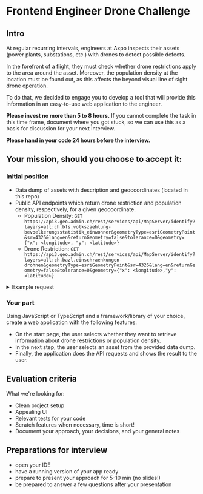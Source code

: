 # Frontend Engineer Drone Challenge

## Intro

At regular recurring intervals, engineers at Axpo inspects their assets (power plants, substations, etc.) with drones to detect possible defects.

In the forefront of a flight, they must check whether drone restrictions apply to the area around the asset. Moreover, the population density at the location must be found out, as this affects the beyond visual line of sight drone operation.

To do that, we decided to engage you to develop a tool that will provide this information in an easy-to-use web application to the engineer.

**Please invest no more than 5 to 8 hours.** If you cannot complete the task in this time frame, document where you got stuck, so we can use this as a basis for discussion for your next interview.

**Please hand in your code 24 hours before the interview.**

## Your mission, should you choose to accept it:

### Initial position

- Data dump of assets with description and geocoordinates (located in this repo)
- Public API endpoints which return drone restriction and population density, respectively, for a given geocoordinate.
  - Population Density: `GET https://api3.geo.admin.ch/rest/services/api/MapServer/identify?layers=all:ch.bfs.volkszaehlung-bevoelkerungsstatistik_einwohner&geometryType=esriGeometryPoint&sr=4326&lang=en&returnGeometry=false&tolerance=0&geometry={"x": <longitude>, "y": <latitude>}`
  - Drone Restriction: `GET https://api3.geo.admin.ch/rest/services/api/MapServer/identify?layers=all:ch.bazl.einschraenkungen-drohnen&geometryType=esriGeometryPoint&sr=4326&lang=en&returnGeometry=false&tolerance=0&geometry={"x": <longitude>,"y": <latitude>}`

<details>
  <summary>Example request</summary>

### Request

```
GET https://api3.geo.admin.ch/rest/services/api/MapServer/identify?layers=all:ch.bazl.einschraenkungen-drohnen&geometryType=esriGeometryPoint&sr=4326&lang=en&returnGeometry=false&tolerance=0&geometry={"x": 8.56383,"y": 47.45539}
```

### Response

```
{
	"results": [{
		"layerBodId": "ch.bazl.einschraenkungen-drohnen",
		"layerName": "Restrictions for drones",
		"featureId": 112667,
		"id": 112667,
		"attributes": {
			"zone_name_de": "LSZH Z\u00fcrich",
			"zone_name_fr": "LSZH Z\u00fcrich",
			"zone_name_it": "LSZH Z\u00fcrich",
			"zone_name_en": "LSZH Z\u00fcrich",
			"zone_restriction_id": "REQ_AUTHORISATION.MTOM_FROM",
			"zone_reason_id": "AIR_TRAFFIC",
			"zone_restriction_de": "Der Betrieb von unbemannten Luftfahrzeugen mit einem Gewicht von mehr als 250 g ist verboten.",
			"zone_restriction_fr": "L'exploitation d'a\u00e9ronefs sans occupants d'un poids sup\u00e9rieur \u00e0 250 g est interdite.",
			"zone_restriction_it": "L'esercizio di aeromobili senza occupanti di peso superiore a 250 g \u00e8 vietato.",
			"zone_restriction_en": "The operation of unmanned aircraft weighing more than 250 g is prohibited.",
			"zone_message_de": "Ausnahmebewilligungen k\u00f6nnen bei der zust\u00e4ndigen Stelle beantragt werden.",
			"zone_message_fr": "Des autorisations exceptionnelles peuvent \u00eatre demand\u00e9es \u00e0 l'autorit\u00e9 comp\u00e9tente.",
			"zone_message_it": "I permessi d'esenzione possono essere richieste all'autorit\u00e0 competente.",
			"zone_message_en": "Exemption permits may be applied for at the competent authority.",
			"auth_url_de": ["https://www.skyguide.ch/de/dienstleistungen/spezialfluge"],
			"auth_url_fr": ["https://www.skyguide.ch/fr/services/vols-speciaux"],
			"auth_url_it": ["https://www.skyguide.ch/fr/services/vols-speciaux"],
			"auth_url_en": ["https://www.skyguide.ch/services/special-flights"],
			"auth_name_de": ["Flughafen Z\u00fcrich AG / Skyguide"],
			"auth_name_fr": ["Flughafen Z\u00fcrich AG / Skyguide"],
			"auth_name_it": ["Flughafen Z\u00fcrich AG / Skyguide"],
			"auth_name_en": ["Flughafen Z\u00fcrich AG / Skyguide"],
			"auth_contact": [],
			"auth_service_de": ["Skyguide Special Flight Office"],
			"auth_service_fr": ["Skyguide Special Flight Office"],
			"auth_service_it": ["Skyguide Special Flight Office"],
			"auth_service_en": ["Skyguide Special Flight Office"],
			"auth_email": ["drones@zurich-airport.com"],
			"auth_phone": ["0041438162211"],
			"auth_intervalbefore": ["P10DT00H"],
			"air_vol_lower_vref": "AGL",
			"air_vol_lower_limit": null,
			"air_vol_upper_vref": "AGL",
			"air_vol_upper_limit": null,
			"time_permanent": "Yes",
			"time_start": null,
			"time_end": null,
			"period_day": null,
			"period_start": null,
			"period_end": null,
			"label": 112667
		}
	}, {
		"layerBodId": "ch.bazl.einschraenkungen-drohnen",
		"layerName": "Restrictions for drones",
		"featureId": 112752,
		"id": 112752,
		"attributes": {
			"zone_name_de": "LSZH Z\u00fcrich (Flugplatzperimeter)",
			"zone_name_fr": "LSZH Z\u00fcrich (P\u00e9rim\u00e8tre d'a\u00e9rodrome)",
			"zone_name_it": "LSZH Z\u00fcrich (Perimetro dell'aerodromo)",
			"zone_name_en": "LSZH Z\u00fcrich (Airport perimeter)",
			"zone_restriction_id": "REQ_AUTHORISATION.MTOM_ALL",
			"zone_reason_id": "AIR_TRAFFIC",
			"zone_restriction_de": "Der Betrieb von unbemannten Luftfahrzeugen ist verboten.",
			"zone_restriction_fr": "L'exploitation d'a\u00e9ronefs sans occupants est interdite.",
			"zone_restriction_it": "L'esercizio di aeromobili senza occupanti \u00e8 vietato.",
			"zone_restriction_en": "The operation of unmanned aircraft is prohibited.",
			"zone_message_de": "Ausnahmebewilligungen k\u00f6nnen bei der zust\u00e4ndigen Stelle beantragt werden.",
			"zone_message_fr": "Des autorisations exceptionnelles peuvent \u00eatre demand\u00e9es \u00e0 l'autorit\u00e9 comp\u00e9tente.",
			"zone_message_it": "I permessi d'esenzione possono essere richieste all'autorit\u00e0 competente.",
			"zone_message_en": "Exemption permits may be applied for at the competent authority.",
			"auth_url_de": ["https://www.skyguide.ch/de/dienstleistungen/spezialfluge"],
			"auth_url_fr": ["https://www.skyguide.ch/fr/services/vols-speciaux"],
			"auth_url_it": ["https://www.skyguide.ch/fr/services/vols-speciaux"],
			"auth_url_en": ["https://www.skyguide.ch/services/special-flights"],
			"auth_name_de": ["Flughafen Z\u00fcrich AG / Skyguide"],
			"auth_name_fr": ["Flughafen Z\u00fcrich AG / Skyguide"],
			"auth_name_it": ["Flughafen Z\u00fcrich AG / Skyguide"],
			"auth_name_en": ["Flughafen Z\u00fcrich AG / Skyguide"],
			"auth_contact": [],
			"auth_service_de": ["Skyguide Special Flight Office"],
			"auth_service_fr": ["Skyguide Special Flight Office"],
			"auth_service_it": ["Skyguide Special Flight Office"],
			"auth_service_en": ["Skyguide Special Flight Office"],
			"auth_email": ["drones@zurich-airport.com"],
			"auth_phone": ["0041438162211"],
			"auth_intervalbefore": ["P10DT00H"],
			"air_vol_lower_vref": "AGL",
			"air_vol_lower_limit": null,
			"air_vol_upper_vref": "AGL",
			"air_vol_upper_limit": null,
			"time_permanent": "Yes",
			"time_start": null,
			"time_end": null,
			"period_day": null,
			"period_start": null,
			"period_end": null,
			"label": 112752
		}
	}, {
		"layerBodId": "ch.bazl.einschraenkungen-drohnen",
		"layerName": "Restrictions for drones",
		"featureId": 112869,
		"id": 112869,
		"attributes": {
			"zone_name_de": "CTR ZURICH 1",
			"zone_name_fr": "CTR ZURICH 1",
			"zone_name_it": "CTR ZURICH 1",
			"zone_name_en": "CTR ZURICH 1",
			"zone_restriction_id": "REQ_AUTHORISATION.CTR",
			"zone_reason_id": "AIR_TRAFFIC",
			"zone_restriction_de": "Der Betrieb von unbemannten Luftfahrzeugen mit einem Gewicht von mehr als 250 g ist ab einer H\u00f6he von 120 m \u00fcber Grund verboten.",
			"zone_restriction_fr": "L'exploitation d'a\u00e9ronefs sans occupants d'un poids sup\u00e9rieur \u00e0 250 g est interdite \u00e0 partir d'une hauteur de 120 m au-dessus du sol.",
			"zone_restriction_it": "L'esercizio di aeromobili senza occupanti di peso superiore a 250 g \u00e8 vietato a partire da un'altezza di 120 m sopra il suolo.",
			"zone_restriction_en": "The operation of unmanned aircraft weighing more than 250 g is prohibited from an altitude of 120 m above ground.",
			"zone_message_de": "Ausnahmebewilligungen k\u00f6nnen bei der zust\u00e4ndigen Stelle beantragt werden.",
			"zone_message_fr": "Des autorisations exceptionnelles peuvent \u00eatre demand\u00e9es \u00e0 l'autorit\u00e9 comp\u00e9tente.",
			"zone_message_it": "I permessi d'esenzione possono essere richieste all'autorit\u00e0 competente.",
			"zone_message_en": "Exemption permits may be applied for at the competent authority.",
			"auth_url_de": ["https://skyguide.ch/de/dienstleistungen/spezialfluge"],
			"auth_url_fr": ["https://skyguide.ch/fr/services/vols-speciaux"],
			"auth_url_it": ["https://skyguide.ch/fr/services/vols-speciaux"],
			"auth_url_en": ["https://skyguide.ch/services/special-flights"],
			"auth_name_de": ["Skyguide"],
			"auth_name_fr": ["Skyguide"],
			"auth_name_it": ["Skyguide"],
			"auth_name_en": ["Skyguide"],
			"auth_contact": [],
			"auth_service_de": ["Skyguide Special Flight Office"],
			"auth_service_fr": ["Skyguide Special Flight Office"],
			"auth_service_it": ["Skyguide Special Flight Office"],
			"auth_service_en": ["Skyguide Special Flight Office"],
			"auth_email": [],
			"auth_phone": [],
			"auth_intervalbefore": ["P14DT00H"],
			"air_vol_lower_vref": "AGL",
			"air_vol_lower_limit": "120",
			"air_vol_upper_vref": "AGL",
			"air_vol_upper_limit": null,
			"time_permanent": "Yes",
			"time_start": null,
			"time_end": null,
			"period_day": null,
			"period_start": null,
			"period_end": null,
			"label": 112869
		}
	}]
}
```

</details>

### Your part

Using JavaScript or TypeScript and a framework/library of your choice, create a web application with the following features:

- On the start page, the user selects whether they want to retrieve information about drone restrictions or population density.
- In the next step, the user selects an asset from the provided data dump.
- Finally, the application does the API requests and shows the result to the user.

## Evaluation criteria

What we're looking for:

- Clean project setup
- Appealing UI
- Relevant tests for your code
- Scratch features when necessary, time is short!
- Document your approach, your decisions, and your general notes

## Preparations for interview

- open your IDE
- have a running version of your app ready
- prepare to present your approach for 5-10 min (no slides!)
- be prepared to answer a few questions after your presentation
